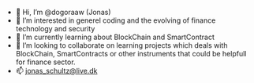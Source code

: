 - 👋 Hi, I’m @dogoraaw (Jonas)
- 👀 I’m interested in generel coding and the evolving of finance technology and security
- 🌱 I’m currently learning about BlockChain and SmartContract
- 💞️ I’m looking to collaborate on learning projects which deals with BlockChain, SmartContracts or other instruments that could be helpfull for finance sector.
- 📫 jonas_schultz@live.dk

<!---
dogoraaw/dogoraaw is a ✨ special ✨ repository because its `README.md` (this file) appears on your GitHub profile.
You can click the Preview link to take a look at your changes.
--->
